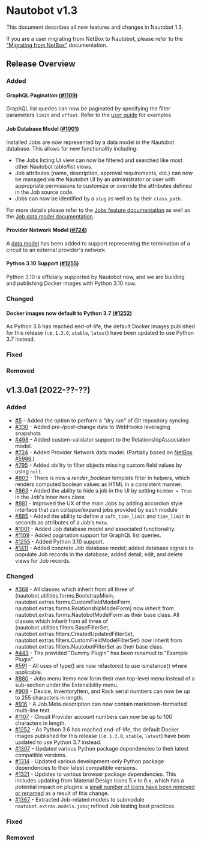 # Nautobot v1.3

This document describes all new features and changes in Nautobot 1.3.

If you are a user migrating from NetBox to Nautobot, please refer to the ["Migrating from NetBox"](../installation/migrating-from-netbox.md) documentation.

## Release Overview

### Added

#### GraphQL Pagination ([#1109](https://github.com/nautobot/nautobot/issues/1109))

GraphQL list queries can now be paginated by specifying the filter parameters `limit` and `offset`. Refer to the [user guide](../user-guides/graphql.md#filtering-queries) for examples.

#### Job Database Model ([#1001](https://github.com/nautobot/nautobot/issues/1001))

Installed Jobs are now represented by a data model in the Nautobot database. This allows for new functionality including:

- The Jobs listing UI view can now be filtered and searched like most other Nautobot table/list views.
- Job attributes (name, description, approval requirements, etc.) can now be managed via the Nautobot UI by an administrator or user with appropriate permissions to customize or override the attributes defined in the Job source code.
- Jobs can now be identified by a `slug` as well as by their `class_path`.

For more details please refer to the [Jobs feature documentation](../additional-features/jobs.md) as well as the [Job data model documentation](../models/extras/job.md).

#### Provider Network Model ([#724](https://github.com/nautobot/nautobot/issues/724))

A [data model](../models/circuits/providernetwork.md) has been added to support representing the termination of a circuit to an external provider's network.

#### Python 3.10 Support ([#1255](https://github.com/nautobot/nautobot/pull/1255))

Python 3.10 is officially supported by Nautobot now, and we are building and publishing Docker images with Python 3.10 now.

### Changed

#### Docker images now default to Python 3.7 ([#1252](https://github.com/nautobot/nautobot/pull/1252))

As Python 3.6 has reached end-of-life, the default Docker images published for this release (i.e. `1.3.0`, `stable`, `latest`) have been updated to use Python 3.7 instead.

### Fixed

### Removed

## v1.3.0a1 (2022-??-??)

### Added

- [#5](https://github.com/nautobot/nautobot/issues/5) - Added the option to perform a "dry run" of Git repository syncing.
- [#330](https://github.com/nautobot/nautobot/issues/330) - Added pre-/post-change data to WebHooks leveraging snapshots
- [#498](https://github.com/nautobot/nautobot/issues/498) - Added custom-validator support to the RelationshipAssociation model.
- [#724](https://github.com/nautobot/nautobot/issues/724) - Added Provider Network data model. (Partially based on [NetBox #5986](https://github.com/netbox-community/netbox/issues/5986).)
- [#795](https://github.com/nautobot/nautobot/issues/795) - Added ability to filter objects missing custom field values by using `null`.
- [#803](https://github.com/nautobot/nautobot/issues/803) - There is now a *render_boolean* template filter in helpers, which renders computed boolean values as HTML in a consistent manner.
- [#863](https://github.com/nautobot/nautobot/issues/863) - Added the ability to hide a job in the UI by setting `hidden = True` in the Job's inner `Meta` class
- [#881](https://github.com/nautobot/nautobot/issues/881) - Improved the UX of the main Jobs by adding accordion style interface that can collapse/expand jobs provided by each module
- [#885](https://github.com/nautobot/nautobot/issues/885) - Added the ability to define a `soft_time_limit` and `time_limit` in seconds as attributes of a Job's `Meta`.
- [#1001](https://github.com/nautobot/nautobot/issues/1001) - Added Job database model and associated functionality.
- [#1109](https://github.com/nautobot/nautobot/issues/1109) - Added pagination support for GraphQL list queries.
- [#1255](https://github.com/nautobot/nautobot/pull/1255) - Added Python 3.10 support.
- [#1411](https://github.com/nautobot/nautobot/pull/1411) - Added concrete Job database model; added database signals to populate Job records in the database; added detail, edit, and delete views for Job records.

### Changed

- [#368](https://github.com/nautobot/nautobot/issues/368) - All classes which inherit from all three of (nautobot.utilities.forms.BootstrapMixin, nautobot.extras.forms.CustomFieldModelForm, nautobot.extras.forms.RelationshipModelForm) now inherit from nautobot.extras.forms.NautobotModelForm as their base class. All classes which inherit from all three of (nautobot.utilities.filters.BaseFilterSet, nautobot.extras.filters.CreatedUpdatedFilterSet, nautobot.extras.filters.CustomFieldModelFilterSet) now inherit from nautobot.extras.filters.NautobotFilterSet as their base class. 
- [#443](https://github.com/nautobot/nautobot/issues/443) - The provided "Dummy Plugin" has been renamed to "Example Plugin".
- [#591](https://github.com/nautobot/nautobot/issues/591) - All uses of type() are now refactored to use isinstance() where applicable.
- [#880](https://github.com/nautobot/nautobot/issues/880) - Jobs menu items now form their own top-level menu instead of a sub-section under the Extensibility menu.
- [#909](https://github.com/nautobot/nautobot/issues/909) - Device, InventoryItem, and Rack serial numbers can now be up to 255 characters in length.
- [#916](https://github.com/nautobot/nautobot/issues/916) - A Job.Meta.description can now contain markdown-formatted multi-line text.
- [#1107](https://github.com/nautobot/nautobot/issues/1107) - Circuit Provider account numbers can now be up to 100 characters in length.
- [#1252](https://github.com/nautobot/nautobot/pull/1252) - As Python 3.6 has reached end-of-life, the default Docker images published for this release (i.e. `1.3.0`, `stable`, `latest`) have been updated to use Python 3.7 instead.
- [#1307](https://github.com/nautobot/nautobot/pull/1307) - Updated various Python package dependencies to their latest compatible versions.
- [#1314](https://github.com/nautobot/nautobot/pull/1314) - Updated various development-only Python package dependencies to their latest compatible versions.
- [#1321](https://github.com/nautobot/nautobot/pull/1321) - Updates to various browser package dependencies. This includes updating from Material Design Icons 5.x to 6.x, which has a potential impact on plugins: a [small number of icons have been removed or renamed](https://dev.materialdesignicons.com/upgrade#5.9.55-to-6.1.95) as a result of this change.
- [#1367](https://github.com/nautobot/nautobot/pull/1367) - Extracted Job-related models to submodule `nautobot.extras.models.jobs`; refined Job testing best practices.

### Fixed

### Removed
